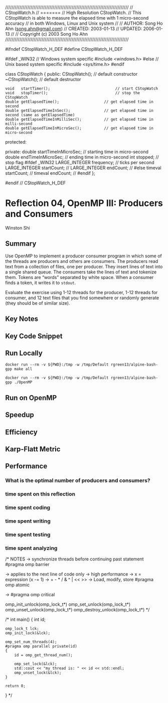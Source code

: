 //////////////////////////////////////////////////////////////////////////////
// CStopWatch.h
// =======
// High Resolution CStopWatch.
// This CStopWatch is able to measure the elapsed time with 1 micro-second accuracy
// in both Windows, Linux and Unix system
//
//  AUTHOR: Song Ho Ahn (song.ahn@gmail.com)
// CREATED: 2003-01-13
// UPDATED: 2006-01-13
//
// Copyright (c) 2003 Song Ho Ahn
//////////////////////////////////////////////////////////////////////////////

#ifndef CStopWatch_H_DEF
#define CStopWatch_H_DEF

#ifdef _WIN32   // Windows system specific
    #include <windows.h>
#else          // Unix based system specific
    #include <sys/time.h>
#endif


class CStopWatch
{
public:
    CStopWatch();                                    // default constructor
    ~CStopWatch();                                   // default destructor

    void   startTimer();                             // start CStopWatch
    void   stopTimer();                              // stop the CStopWatch
    double getElapsedTime();                    // get elapsed time in second
    double getElapsedTimeInSec();               // get elapsed time in second (same as getElapsedTime)
    double getElapsedTimeInMilliSec();          // get elapsed time in milli-second
    double getElapsedTimeInMicroSec();          // get elapsed time in micro-second


protected:


private:
    double startTimeInMicroSec;                 // starting time in micro-second
    double endTimeInMicroSec;                   // ending time in micro-second
    int    stopped;                             // stop flag
#ifdef _WIN32
    LARGE_INTEGER frequency;                    // ticks per second
    LARGE_INTEGER startCount;                   //
    LARGE_INTEGER endCount;                     //
#else
    timeval startCount;                         //
    timeval endCount;                           //
#endif
};

#endif // CStopWatch_H_DEF
# Reflection 04, OpenMP III: Producers and Consumers

Winston Shi

## Summary

Use OpenMP to implement a producer consumer program in which some of the threads are producers and others are consumers. The producers read text from a collection of files, one per producer. They insert lines of text into a single shared queue. The consumers take the lines of text and tokenize them. Tokens are “words” separated by white space. When a consumer finds a token, it writes it to `stdout`.

Evaluate the exercise using 1-12 threads for the producer, 1-12 threads for consumer, and 12 text files that you find somewhere or randomly generate (they should be of similar size).

## Key Notes
## Key Code Snippet

## Run Locally

`docker run --rm -v ${PWD}:/tmp -w /tmp/Default rgreen13/alpine-bash-gpp make all`

`docker run --rm -v ${PWD}:/tmp -w /tmp/Default rgreen13/alpine-bash-gpp ./OpenMP`

## Run on OpenMP
## Speedup
## Efficiency
## Karp-Flatt Metric
## Performance

### What is the optimal number of producers and consumers?
### time spent on this reflection
### time spent coding
### time spent writing
### time spent testing
### time spent analyzing







/* NOTES
-> synchronize threads before continuing past statement
    #pragma omp barrier

-> applies to the next line of code only
-> high performance
-> x<op> = expression (x -= 1)
-> + - * / & ^ | << >>
-> Load, modify, store
    #pragma omp atomic

-> 
    #pragma omp critical

omp_init_unlock(omp_lock_t*)
omp_set_unlock(omp_lock_t*)
omp_unset_unlock(omp_lock_t*)
omp_destroy_unlock(omp_lock_t*)
*/

/*
int main() {
    int id;

    omp_lock_t lck;
    omp_init_lock(&lck);

    omp_set_num_threads(4);
    #pragma omp parallel private(id)
    {
        id = omp_get_thread_num();

        omp_set_lock(&lck);
        std::cout << "my thread is: " << id << std::endl;
        omp_unset_lock(&lck);
    }

    return 0;
}
*/



